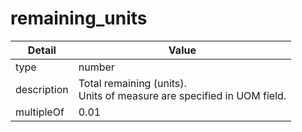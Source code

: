 # remaining_units
| Detail | Value |
| ------ | ----- |
| type | number |
| description | Total remaining (units).<br/>Units of measure are specified in UOM field. |
| multipleOf | 0.01 |
